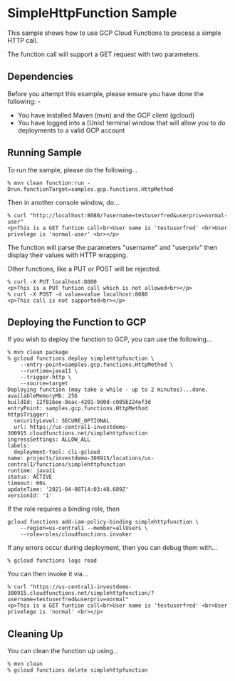 SimpleHttpFunction Sample
=========================

This sample shows how to use GCP Cloud Functions to process a simple HTTP call.

The function call will support a GET request with two parameters.

Dependencies
------------
Before you attempt this example, please ensure you have done the following: -
- You have installed Maven (mvn) and the GCP client (gcloud)
- You have logged into a (Unix) terminal window that will allow you to do deployments to a valid GCP account

Running Sample
--------------
To run the sample, please do the following...

    % mvn clean function:run -Drun.functionTarget=samples.gcp.functions.HttpMethod

Then in another console window, do...

    % curl "http://localhost:8080/?username=testuserfred&userpriv=normal-user"
    <p>This is a GET funtion call<br>User name is 'testuserfred' <br>User privelege is 'normal-user' <br></p>

The function will parse the parameters "username" and "userpriv" then display their values with HTTP wrapping.

Other functions, like a PUT or POST will be rejected.

    % curl -X PUT localhost:8080
    <p>This is a PUT funtion call which is not allowed<br></p>
    % curl -X POST -d value=value localhost:8080
    <p>This call is not supported<br></p>

Deploying the Function to GCP
-----------------------------
If you wish to deploy the function to GCP, you can use the following...

    % mvn clean package
    % gcloud functions deploy simplehttpfunction \
        --entry-point=samples.gcp.functions.HttpMethod \
        --runtime=java11 \
        --trigger-http \
        --source=target
    Deploying function (may take a while - up to 2 minutes)...done.                                              
    availableMemoryMb: 256
    buildId: 12f816ee-8eac-4201-9d0d-c085b224ef3d
    entryPoint: samples.gcp.functions.HttpMethod
    httpsTrigger:
      securityLevel: SECURE_OPTIONAL
      url: https://us-central1-investdemo-300915.cloudfunctions.net/simplehttpfunction
    ingressSettings: ALLOW_ALL
    labels:
      deployment-tool: cli-gcloud
    name: projects/investdemo-300915/locations/us-central1/functions/simplehttpfunction
    runtime: java11
    status: ACTIVE
    timeout: 60s
    updateTime: '2021-04-08T14:03:48.689Z'
    versionId: '1'

If the role requires a binding role, then

    gcloud functions add-iam-policy-binding simplehttpfunction \
        --region=us-central1 --member=allUsers \
        --role=roles/cloudfunctions.invoker

If any errors occur during deployment, then you can debug them with...

    % gcloud functions logs read
    
You can then invoke it via...

    % curl "https://us-central1-investdemo-300915.cloudfunctions.net/simplehttpfunction/?username=testuserfred&userpriv=normal"
    <p>This is a GET funtion call<br>User name is 'testuserfred' <br>User privelege is 'normal' <br></p>

Cleaning Up
-----------
You can clean the function up using...

    % mvn clean
    % gcloud functions delete simplehttpfunction


